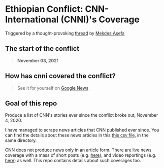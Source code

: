 # **Ethiopian Conflict: CNN-International (CNNI)'s Coverage**

Triggered by a thought-provoking [thread](https://twitter.com/mekdes_asefa/status/1439266110679965708) by [Mekdes Asefa](https://twitter.com/mekdes_asefa)

## The start of the conflict
> **November 03, 2021** 

## How has cnni covered the conflict? 

> See it for yourself on [Google News](https://google.com/search?q=site:https://cnn.com+after:2020-11-02+"Ethiopia"+AND+"Tigray"+-"Covid"+-"Nile"+&tbm=nws+&lr=lang_en+tbs=sbd:1+)

## Goal of this repo

Produce a list of CNN's stories ever since the conflict broke out, November 4, 2020. 

I have managed to scrape news articles that CNN published ever since. You can find the details about these news articles in this [this csv file](articles-meta.csv), in the same directory. 


CNN does not produce news only in an article form. There are live news coverage with a mass of short posts (e.g. [here](https://edition.cnn.com/africa/live-news/ethiopia-conflict-updates-11-5-intl/index.html)), and video reportings (e.g. [here](https://edition.cnn.com/videos/world/2021/06/13/ethiopia-famine-thousands-facing-starvation-busari-lklv-nr-intl-vpx.cnn)) as well. This repo contains details about such coverages too. 






